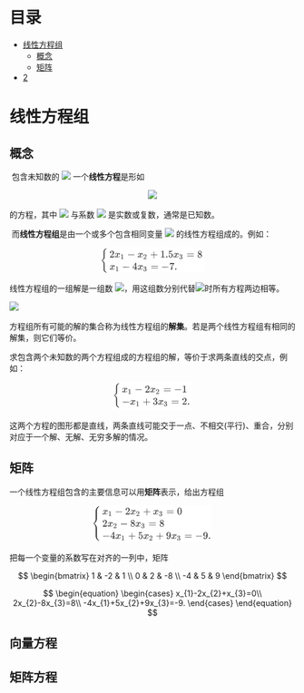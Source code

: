 # 目录

<!-- TOC -->

- [线性方程组](#线性方程组)
  - [概念](#概念)
  - [矩阵](矩阵)
- [2](#生成模型与判别模型)

<!-- /TOC -->

# 线性方程组

## 概念

​      包含未知数的 <img src="http://latex.codecogs.com/gif.latex?{x_{1},x_{2},\cdots,x_{n}}" /> 一个**线性方程**是形如

<div align="center"><img src="http://latex.codecogs.com/gif.latex?{a_{1}x_{1}+a_{2}x_{2}+\cdots+a_{n}x_{n}=b}" /></div>

的方程，其中 <img src="http://latex.codecogs.com/gif.latex?{b}" /> 与系数 <img src="http://latex.codecogs.com/gif.latex?{a_{1},a_{2},\cdots,a_{n}}" /> 是实数或复数，通常是已知数。

​      而**线性方程组**是由一个或多个包含相同变量 <img src="http://latex.codecogs.com/gif.latex?{x_{1},x_{2},\cdots,x_{n}}" /> 的线性方程组成的。例如：

<div align="center"><img src="../_image/线代_1.PNG" height="" /></div>

线性方程组的一组解是一组数 <img src="http://latex.codecogs.com/gif.latex?{\left(s_{1},s_{2},\cdots,s_{n} \right)}" />，用这组数分别代替<img src="http://latex.codecogs.com/gif.latex?{x_{1},x_{2},\cdots,x_{n}}" />时所有方程两边相等。

<img src="http://latex.codecogs.com/gif.latex?{(s_{1},s_{2},\cdots,s_{n})}" />



​	方程组所有可能的解的集合称为线性方程组的**解集**。若是两个线性方程组有相同的解集，则它们等价。

​       求包含两个未知数的两个方程组成的方程组的解，等价于求两条直线的交点，例如：

<div align="center"><img src="../_image/线代_2.PNG" height="" /></div>

这两个方程的图形都是直线，两条直线可能交于一点、不相交(平行)、重合，分别对应于一个解、无解、无穷多解的情况。

## 矩阵

​	一个线性方程组包含的主要信息可以用**矩阵**表示，给出方程组

<div align="center"><img src="../_image/线代_3.PNG" height="" /></div>

把每一个变量的系数写在对齐的一列中，矩阵


$$
\begin{bmatrix}
1 & -2 & 1 \\
0 & 2 & -8 \\
-4 & 5 & 9 
\end{bmatrix}
$$

$$
\begin{equation}
\begin{cases}
x_{1}-2x_{2}+x_{3}=0\\
2x_{2}-8x_{3}=8\\
-4x_{1}+5x_{2}+9x_{3}=-9.
\end{cases}
\end{equation}
$$


## 向量方程



## 矩阵方程

